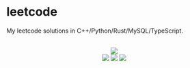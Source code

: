 # leetcode
My leetcode solutions in C++/Python/Rust/MySQL/TypeScript.

<div align="center">
<br/>
<img src="https://img.shields.io/badge/Solved-761/3269%20=%2023%25-blue.svg?style=flat-square" />
<br/>
<img src="https://img.shields.io/badge/Easy-301/821-5CB85D.svg?style=flat-square" />
<img src="https://img.shields.io/badge/Medium-361/1712-F0AE4E.svg?style=flat-square" />
<img src="https://img.shields.io/badge/Hard-99/736-D95450.svg?style=flat-square" />
</div>